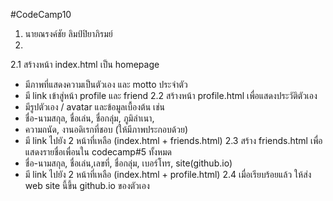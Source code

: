 #CodeCamp10

1. นายณรงค์ชัย ลิมป์ปิยาภิรมย์
2. 
2.1 สร้างหน้า index.html เป็น homepage 
- มีภาพที่แสดงความเป็นตัวเอง และ motto ประจำตัว 
- มี link เข้าสู่หน้า profile และ friend
2.2 สร้างหน้า profile.html เพื่อแสดงประวัติตัวเอง 
- มีรูปตัวเอง / avatar และข้อมูลเบื้องต้น เช่น 
- ชื่อ-นามสกุล,​ ชื่อเล่น, ชื่อกลุ่ม,​ ภูมิลำเนา, 
- ความถนัด, งานอดิเรกที่ชอบ (ให้มีภาพประกอบด้วย) 
- มี link ไปยัง 2 หน้าที่เหลือ (index.html + friends.html)
2.3 สร้าง friends.html เพื่อแสดงรายชื่อเพื่อนใน codecamp#5 ทั้งหมด 
- ชื่อ-นามสกุล,​ ชื่อเล่น,เลขที่, ชื่อกลุ่ม,​ เบอร์โทร, site(github.io) 
- มี link ไปยัง 2 หน้าที่เหลือ (index.html + profile.html)
2.4 เมื่อเรียบร้อยแล้ว ให้ส่ง web site นี้ขึ้น github.io ของตัวเอง
